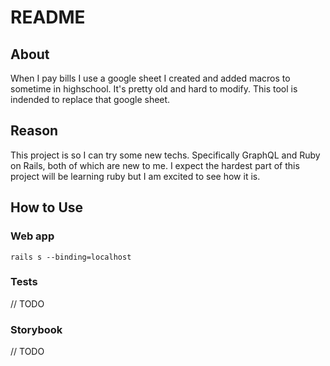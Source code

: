# README

## About

When I pay bills I use a google sheet I created and added macros to sometime in highschool. It's pretty old and hard to modify. This tool is indended to replace that google sheet.

## Reason

This project is so I can try some new techs. Specifically GraphQL and Ruby on Rails, both of which are new to me. I expect the hardest part of this project will be learning ruby but I am excited to see how it is.

## How to Use

### Web app

```
rails s --binding=localhost
```

### Tests

// TODO

### Storybook

// TODO
